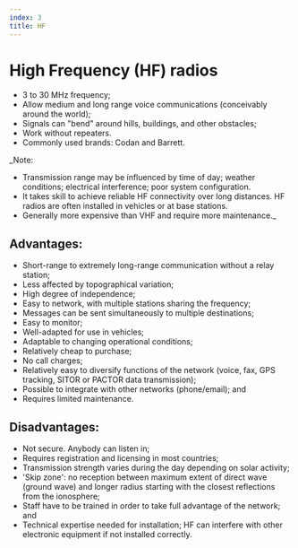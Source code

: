 ```yaml
---
index: 3
title: HF
---
```

# High Frequency (HF) radios

*	3 to 30 MHz frequency; 
*	Allow medium and long range voice communications (conceivably around the world); 
*	Signals can "bend" around hills, buildings, and other obstacles;
*	Work without repeaters.  
*	Commonly used brands: Codan and Barrett.

_Note:

*	Transmission range may be influenced by time of day; weather conditions; electrical interference; poor system configuration. 
*	It takes skill to achieve reliable HF connectivity over long distances. HF radios are often installed in vehicles or at base stations. 
* 	Generally more expensive than VHF and require more maintenance._

## Advantages: 

*   Short-range to extremely long-range communication without a relay station;
*   Less affected by topographical variation;
*   High degree of independence;
*   Easy to network, with multiple stations sharing the frequency;
*   Messages can be sent simultaneously to multiple destinations;
*   Easy to monitor;
*   Well-adapted for use in vehicles;
*   Adaptable to changing operational conditions;
*   Relatively cheap to purchase; 
*	No call charges;
*   Relatively easy to diversify functions of the network (voice, fax, GPS tracking, SITOR or PACTOR data transmission);
*   Possible to integrate with other networks (phone/email); and
*   Requires limited maintenance.

## Disadvantages: 

*   Not secure. Anybody can listen in;
*   Requires registration and licensing in most countries;
*   Transmission strength varies during the day depending on solar activity;
*   'Skip zone': no reception between maximum extent of direct wave (ground wave) and  longer radius starting with the closest reflections from the ionosphere;
*   Staff have to be trained in order to take full advantage of the network; and
*   Technical expertise needed for installation; HF can interfere with other electronic equipment if not installed correctly.